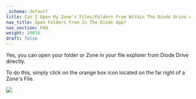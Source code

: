 ```yaml
---
_schema: default
title: Can I Open My Zone's Files/Folders From Within The Diode Drive App?
nav_title: Open Folders From In The Diode App?
nav_section: FAQ
weight: 20016
draft: false
---
```

Yes, you can open your folder or Zone in your file explorer from Diode Drive directly.

To do this, simply click on the orange box icon located on the far right of a Zone's File.

![](https://files.helpdocs.io/qwk5dmv7m8/articles/rqob24m8ao/1623812848474/open-folder.gif)
